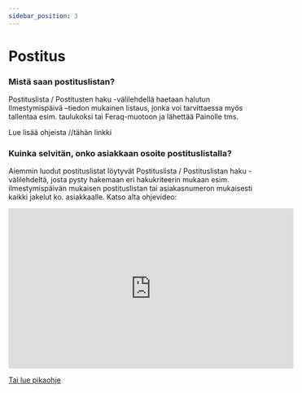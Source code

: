 ```yaml
---
sidebar_position: 3
---
```


# Postitus

### Mistä saan postituslistan?

Postituslista / Postitusten haku -välilehdellä haetaan halutun Ilmestymispäivä –tiedon mukainen listaus, jonka voi tarvittaessa myös tallentaa esim. taulukoksi tai Feraq-muotoon ja lähettää Painolle tms.

Lue lisää ohjeista //tähän linkki

### Kuinka selvitän, onko asiakkaan osoite postituslistalla?

Aiemmin luodut postituslistat löytyvät Postituslista / Postituslistan haku -välilehdeltä, josta pysty hakemaan eri hakukriteerin mukaan esim. ilmestymispäivän mukaisen postituslistan tai asiakasnumeron mukaisesti kaikki jakelut ko. asiakkaalle. Katso alta ohjevideo:

<div class="ratio ratio-16x9">
                    <iframe width="560" height="315" src="https://www.youtube.com/embed/V6AP3y0j-M4?si=ZyarThtvzVLGWiRS"
                        title="YouTube video player" frameborder="0"
                        allow="accelerometer; autoplay; clipboard-write; encrypted-media; gyroscope; picture-in-picture; web-share"
                        allowfullscreen></iframe>
</div>

<a href="../pikaohjeet/asiakkaan-haku">Tai lue pikaohje</a>